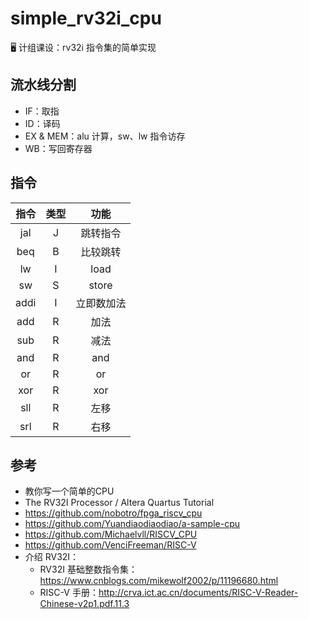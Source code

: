 # simple_rv32i_cpu
🖥 计组课设：rv32i 指令集的简单实现

## 流水线分割
- IF：取指
- ID：译码
- EX & MEM：alu 计算，sw、lw 指令访存
- WB：写回寄存器

## 指令
| 指令 | 类型 |    功能    |
| :--: | :--: | :--------: |
| jal  |  J   |  跳转指令  |
| beq  |  B   |  比较跳转  |
|  lw  |  I   |    load    |
|  sw  |  S   |   store    |
| addi |  I   | 立即数加法 |
| add  |  R   |    加法    |
| sub  |  R   |    减法    |
| and  |  R   |    and     |
|  or  |  R   |     or     |
| xor  |  R   |    xor     |
| sll  |  R   |    左移    |
| srl  |  R   |    右移    |

## 参考
- 教你写一个简单的CPU
- The RV32I Processor / Altera Quartus Tutorial
- https://github.com/nobotro/fpga_riscv_cpu
- https://github.com/Yuandiaodiaodiao/a-sample-cpu
- https://github.com/Michaelvll/RISCV_CPU
- https://github.com/VenciFreeman/RISC-V
- 介绍 RV32I：
  - RV32I 基础整数指令集：https://www.cnblogs.com/mikewolf2002/p/11196680.html
  - RISC-V 手册：http://crva.ict.ac.cn/documents/RISC-V-Reader-Chinese-v2p1.pdf.11.3